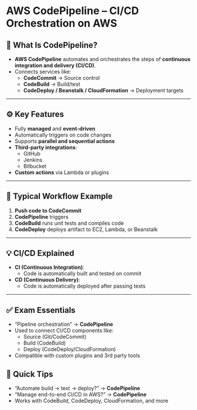 # AWS CodePipeline – CI/CD Orchestration on AWS

## 🔄 What Is CodePipeline?

- **AWS CodePipeline** automates and orchestrates the steps of **continuous integration and delivery (CI/CD)**.
- Connects services like:
  - **CodeCommit** → Source control
  - **CodeBuild** → Build/test
  - **CodeDeploy / Beanstalk / CloudFormation** → Deployment targets

---

## ⚙️ Key Features

- Fully **managed** and **event-driven**
- Automatically triggers on code changes
- Supports **parallel and sequential actions**
- **Third-party integrations**:
  - GitHub
  - Jenkins
  - Bitbucket
- **Custom actions** via Lambda or plugins

---

## 🧱 Typical Workflow Example

1. **Push code to CodeCommit**
2. **CodePipeline** triggers
3. **CodeBuild** runs unit tests and compiles code
4. **CodeDeploy** deploys artifact to EC2, Lambda, or Beanstalk

---

## 💡 CI/CD Explained

- **CI (Continuous Integration)**:
  - Code is automatically built and tested on commit
- **CD (Continuous Delivery)**:
  - Code is automatically deployed after passing tests

---

## ✅ Exam Essentials

- “Pipeline orchestration” → **CodePipeline**
- Used to connect CI/CD components like:
  - Source (Git/CodeCommit)
  - Build (CodeBuild)
  - Deploy (CodeDeploy/CloudFormation)
- Compatible with custom plugins and 3rd party tools

## 🎯 Quick Tips

- “Automate build → test → deploy?” → **CodePipeline**
- “Manage end-to-end CI/CD in AWS?” → **CodePipeline**
- Works with CodeBuild, CodeDeploy, CloudFormation, and more
